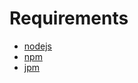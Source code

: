 Requirements
===
 * [nodejs](https://nodejs.org/en/)
 * [npm](https://www.npmjs.com/)
 * [jpm](https://developer.mozilla.org/en-US/Add-ons/SDK/Tutorials/Getting_Started_%28jpm%29)
